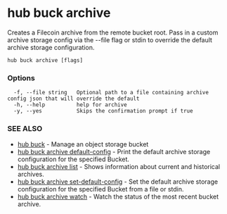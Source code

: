 # hub buck archive

Creates a Filecoin archive from the remote bucket root. Pass in a custom archive storage config via the --file flag or stdin to override the default archive storage configuration.

```
hub buck archive [flags]
```

### Options

```
  -f, --file string   Optional path to a file containing archive config json that will override the default
  -h, --help          help for archive
  -y, --yes           Skips the confirmation prompt if true
```

### SEE ALSO

* [hub buck](hub_buck.md)	 - Manage an object storage bucket
* [hub buck archive default-config](hub_buck_archive_default-config.md)	 - Print the default archive storage configuration for the specified Bucket.
* [hub buck archive list](hub_buck_archive_list.md)	 - Shows information about current and historical archives.
* [hub buck archive set-default-config](hub_buck_archive_set-default-config.md)	 - Set the default archive storage configuration for the specified Bucket from a file or stdin.
* [hub buck archive watch](hub_buck_archive_watch.md)	 - Watch the status of the most recent bucket archive.
